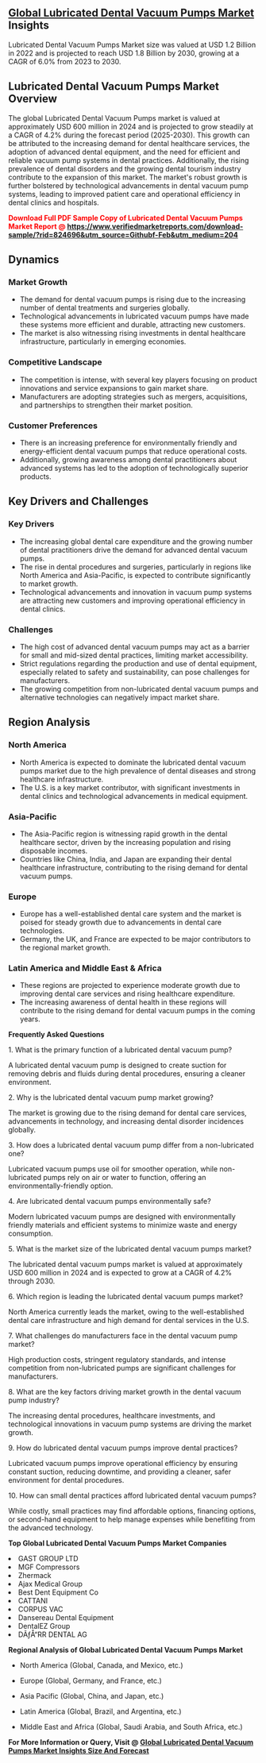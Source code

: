 <h2><a href="https://www.verifiedmarketreports.com/download-sample/?rid=824696&amp;utm_source=Githubf&amp;utm_medium=204" target="_blank">Global Lubricated Dental Vacuum Pumps Market</a> Insights</h2><p>Lubricated Dental Vacuum Pumps Market size was valued at USD 1.2 Billion in 2022 and is projected to reach USD 1.8 Billion by 2030, growing at a CAGR of 6.0% from 2023 to 2030.</p><p><h2>Lubricated Dental Vacuum Pumps Market Overview</h2> <p>The global Lubricated Dental Vacuum Pumps market is valued at approximately USD 600 million in 2024 and is projected to grow steadily at a CAGR of 4.2% during the forecast period (2025-2030). This growth can be attributed to the increasing demand for dental healthcare services, the adoption of advanced dental equipment, and the need for efficient and reliable vacuum pump systems in dental practices. Additionally, the rising prevalence of dental disorders and the growing dental tourism industry contribute to the expansion of this market. The market's robust growth is further bolstered by technological advancements in dental vacuum pump systems, leading to improved patient care and operational efficiency in dental clinics and hospitals.</p> <p><strong><p><span class=""><span style="color: #ff0000;"><strong>Download Full PDF Sample Copy of Lubricated Dental Vacuum Pumps Market Report</strong> @ </span><a href="https://www.verifiedmarketreports.com/download-sample/?rid=824696&amp;utm_source=Githubf-Feb&amp;utm_medium=204" target="_blank">https://www.verifiedmarketreports.com/download-sample/?rid=824696&amp;utm_source=Githubf-Feb&amp;utm_medium=204</a></span></p></strong></p> <h2>Dynamics</h2> <h3>Market Growth</h3> <ul> <li>The demand for dental vacuum pumps is rising due to the increasing number of dental treatments and surgeries globally.</li> <li>Technological advancements in lubricated vacuum pumps have made these systems more efficient and durable, attracting new customers.</li> <li>The market is also witnessing rising investments in dental healthcare infrastructure, particularly in emerging economies.</li> </ul> <h3>Competitive Landscape</h3> <ul> <li>The competition is intense, with several key players focusing on product innovations and service expansions to gain market share.</li> <li>Manufacturers are adopting strategies such as mergers, acquisitions, and partnerships to strengthen their market position.</li> </ul> <h3>Customer Preferences</h3> <ul> <li>There is an increasing preference for environmentally friendly and energy-efficient dental vacuum pumps that reduce operational costs.</li> <li>Additionally, growing awareness among dental practitioners about advanced systems has led to the adoption of technologically superior products.</li> </ul> <h2>Key Drivers and Challenges</h2> <h3>Key Drivers</h3> <ul> <li>The increasing global dental care expenditure and the growing number of dental practitioners drive the demand for advanced dental vacuum pumps.</li> <li>The rise in dental procedures and surgeries, particularly in regions like North America and Asia-Pacific, is expected to contribute significantly to market growth.</li> <li>Technological advancements and innovation in vacuum pump systems are attracting new customers and improving operational efficiency in dental clinics.</li> </ul> <h3>Challenges</h3> <ul> <li>The high cost of advanced dental vacuum pumps may act as a barrier for small and mid-sized dental practices, limiting market accessibility.</li> <li>Strict regulations regarding the production and use of dental equipment, especially related to safety and sustainability, can pose challenges for manufacturers.</li> <li>The growing competition from non-lubricated dental vacuum pumps and alternative technologies can negatively impact market share.</li> </ul> <h2>Region Analysis</h2> <h3>North America</h3> <ul> <li>North America is expected to dominate the lubricated dental vacuum pumps market due to the high prevalence of dental diseases and strong healthcare infrastructure.</li> <li>The U.S. is a key market contributor, with significant investments in dental clinics and technological advancements in medical equipment.</li> </ul> <h3>Asia-Pacific</h3> <ul> <li>The Asia-Pacific region is witnessing rapid growth in the dental healthcare sector, driven by the increasing population and rising disposable incomes.</li> <li>Countries like China, India, and Japan are expanding their dental healthcare infrastructure, contributing to the rising demand for dental vacuum pumps.</li> </ul> <h3>Europe</h3> <ul> <li>Europe has a well-established dental care system and the market is poised for steady growth due to advancements in dental care technologies.</li> <li>Germany, the UK, and France are expected to be major contributors to the regional market growth.</li> </ul> <h3>Latin America and Middle East & Africa</h3> <ul> <li>These regions are projected to experience moderate growth due to improving dental care services and rising healthcare expenditure.</li> <li>The increasing awareness of dental health in these regions will contribute to the rising demand for dental vacuum pumps in the coming years.</li> </ul> <p><strong>Frequently Asked Questions</strong></p> <p>1. What is the primary function of a lubricated dental vacuum pump?</p> <p>A lubricated dental vacuum pump is designed to create suction for removing debris and fluids during dental procedures, ensuring a cleaner environment.</p> <p>2. Why is the lubricated dental vacuum pump market growing?</p> <p>The market is growing due to the rising demand for dental care services, advancements in technology, and increasing dental disorder incidences globally.</p> <p>3. How does a lubricated dental vacuum pump differ from a non-lubricated one?</p> <p>Lubricated vacuum pumps use oil for smoother operation, while non-lubricated pumps rely on air or water to function, offering an environmentally-friendly option.</p> <p>4. Are lubricated dental vacuum pumps environmentally safe?</p> <p>Modern lubricated vacuum pumps are designed with environmentally friendly materials and efficient systems to minimize waste and energy consumption.</p> <p>5. What is the market size of the lubricated dental vacuum pumps market?</p> <p>The lubricated dental vacuum pumps market is valued at approximately USD 600 million in 2024 and is expected to grow at a CAGR of 4.2% through 2030.</p> <p>6. Which region is leading the lubricated dental vacuum pumps market?</p> <p>North America currently leads the market, owing to the well-established dental care infrastructure and high demand for dental services in the U.S.</p> <p>7. What challenges do manufacturers face in the dental vacuum pump market?</p> <p>High production costs, stringent regulatory standards, and intense competition from non-lubricated pumps are significant challenges for manufacturers.</p> <p>8. What are the key factors driving market growth in the dental vacuum pump industry?</p> <p>The increasing dental procedures, healthcare investments, and technological innovations in vacuum pump systems are driving the market growth.</p> <p>9. How do lubricated dental vacuum pumps improve dental practices?</p> <p>Lubricated vacuum pumps improve operational efficiency by ensuring constant suction, reducing downtime, and providing a cleaner, safer environment for dental procedures.</p> <p>10. How can small dental practices afford lubricated dental vacuum pumps?</p> <p>While costly, small practices may find affordable options, financing options, or second-hand equipment to help manage expenses while benefiting from the advanced technology.</p> </p><p><strong>Top Global Lubricated Dental Vacuum Pumps Market Companies</strong></p><div data-test-id=""><p><li>GAST GROUP LTD</li><li> MGF Compressors</li><li> Zhermack</li><li> Ajax Medical Group</li><li> Best Dent Equipment Co</li><li> CATTANI</li><li> CORPUS VAC</li><li> Dansereau Dental Equipment</li><li> DentalEZ Group</li><li> DÃƒÅ“RR DENTAL AG</li></p><div><strong>Regional Analysis of&nbsp;Global Lubricated Dental Vacuum Pumps Market</strong></div><ul><li dir="ltr"><p dir="ltr">North America&nbsp;(Global, Canada, and Mexico, etc.)</p></li><li dir="ltr"><p dir="ltr">Europe (Global, Germany, and France, etc.)</p></li><li dir="ltr"><p dir="ltr">Asia Pacific&nbsp;(Global, China, and Japan, etc.)</p></li><li dir="ltr"><p dir="ltr">Latin America&nbsp;(Global, Brazil, and Argentina, etc.)</p></li><li dir="ltr">Middle East and Africa&nbsp;(Global, Saudi Arabia, and South Africa, etc.)</li></ul><p><strong>For More Information or Query, Visit @&nbsp;</strong><strong><a href="https://www.verifiedmarketreports.com/product/lubricated-dental-vacuum-pumps-market/?utm_source=Githubf&amp;utm_medium=204" target="_blank">Global Lubricated Dental Vacuum Pumps Market Insights Size And Forecast</a></strong></p></div>
